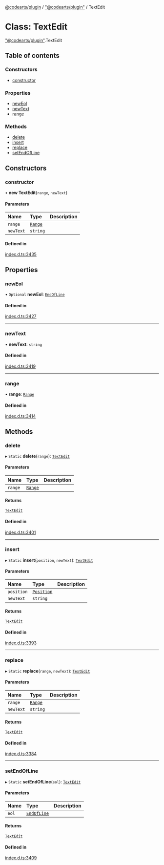 [@codearts/plugin](../README.md) / ["@codearts/plugin"](../modules/_codearts_plugin_.md) / TextEdit

# Class: TextEdit

["@codearts/plugin"](../modules/_codearts_plugin_.md).TextEdit

## Table of contents

### Constructors

- [constructor](codearts_plugin_.TextEdit.md#constructor)

### Properties

- [newEol](codearts_plugin_.TextEdit.md#neweol)
- [newText](codearts_plugin_.TextEdit.md#newtext)
- [range](codearts_plugin_.TextEdit.md#range)

### Methods

- [delete](codearts_plugin_.TextEdit.md#delete)
- [insert](codearts_plugin_.TextEdit.md#insert)
- [replace](codearts_plugin_.TextEdit.md#replace)
- [setEndOfLine](codearts_plugin_.TextEdit.md#setendofline)

## Constructors

### constructor

• **new TextEdit**(`range`, `newText`)

#### Parameters

| Name | Type | Description |
| :------ | :------ | :------ |
| `range` | [`Range`](codearts_plugin_.Range.md) |  |
| `newText` | `string` |  |

#### Defined in

[index.d.ts:3435](https://github.com/huaweicloud/cloudide-plugin-api/blob/203b986/index.d.ts#L3435)

## Properties

### newEol

• `Optional` **newEol**: [`EndOfLine`](../enums/codearts_plugin_.EndOfLine.md)

#### Defined in

[index.d.ts:3427](https://github.com/huaweicloud/cloudide-plugin-api/blob/203b986/index.d.ts#L3427)

___

### newText

• **newText**: `string`

#### Defined in

[index.d.ts:3419](https://github.com/huaweicloud/cloudide-plugin-api/blob/203b986/index.d.ts#L3419)

___

### range

• **range**: [`Range`](codearts_plugin_.Range.md)

#### Defined in

[index.d.ts:3414](https://github.com/huaweicloud/cloudide-plugin-api/blob/203b986/index.d.ts#L3414)

## Methods

### delete

▸ `Static` **delete**(`range`): [`TextEdit`](codearts_plugin_.TextEdit.md)

#### Parameters

| Name | Type | Description |
| :------ | :------ | :------ |
| `range` | [`Range`](codearts_plugin_.Range.md) |  |

#### Returns

[`TextEdit`](codearts_plugin_.TextEdit.md)

#### Defined in

[index.d.ts:3401](https://github.com/huaweicloud/cloudide-plugin-api/blob/203b986/index.d.ts#L3401)

___

### insert

▸ `Static` **insert**(`position`, `newText`): [`TextEdit`](codearts_plugin_.TextEdit.md)

#### Parameters

| Name | Type | Description |
| :------ | :------ | :------ |
| `position` | [`Position`](codearts_plugin_.Position.md) |  |
| `newText` | `string` |  |

#### Returns

[`TextEdit`](codearts_plugin_.TextEdit.md)

#### Defined in

[index.d.ts:3393](https://github.com/huaweicloud/cloudide-plugin-api/blob/203b986/index.d.ts#L3393)

___

### replace

▸ `Static` **replace**(`range`, `newText`): [`TextEdit`](codearts_plugin_.TextEdit.md)

#### Parameters

| Name | Type | Description |
| :------ | :------ | :------ |
| `range` | [`Range`](codearts_plugin_.Range.md) |  |
| `newText` | `string` |  |

#### Returns

[`TextEdit`](codearts_plugin_.TextEdit.md)

#### Defined in

[index.d.ts:3384](https://github.com/huaweicloud/cloudide-plugin-api/blob/203b986/index.d.ts#L3384)

___

### setEndOfLine

▸ `Static` **setEndOfLine**(`eol`): [`TextEdit`](codearts_plugin_.TextEdit.md)

#### Parameters

| Name | Type | Description |
| :------ | :------ | :------ |
| `eol` | [`EndOfLine`](../enums/codearts_plugin_.EndOfLine.md) |  |

#### Returns

[`TextEdit`](codearts_plugin_.TextEdit.md)

#### Defined in

[index.d.ts:3409](https://github.com/huaweicloud/cloudide-plugin-api/blob/203b986/index.d.ts#L3409)
